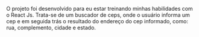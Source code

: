 O projeto foi desenvolvido para eu estar treinando minhas habilidades com o React Js.
Trata-se de um buscador de ceps, onde o usuário informa um cep e em seguida trás o resultado do endereço do cep informado, como: rua, complemento, cidade e estado.
